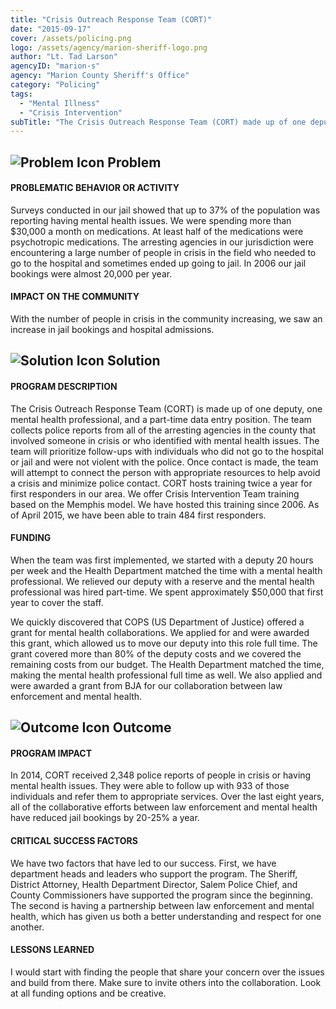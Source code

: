 ```yaml
---
title: "Crisis Outreach Response Team (CORT)"
date: "2015-09-17"
cover: /assets/policing.png
logo: /assets/agency/marion-sheriff-logo.png
author: "Lt. Tad Larson"
agencyID: "marion-s"
agency: "Marion County Sheriff's Office"
category: "Policing"
tags:
  - "Mental Illness"
  - "Crisis Intervention"
subTitle: "The Crisis Outreach Response Team (CORT) made up of one deputy, one mental health professional, and a part-time data entry position has increased referrals to services for persons suffering from mental illness, as well as reduced jail bed usage."
---
```


## ![Problem Icon](https://github.com/google/material-design-icons/raw/master/alert/1x_web/ic_error_outline_black_48dp.png "Problem") Problem

#### PROBLEMATIC BEHAVIOR OR ACTIVITY

Surveys conducted in our jail showed that up to 37% of the population was reporting having mental health issues. We were spending more than $30,000 a month on medications. At least half of the medications were psychotropic medications. The arresting agencies in our jurisdiction were encountering a large number of people in crisis in the field who needed to go to the hospital and sometimes ended up going to jail. In 2006 our jail bookings were almost 20,000 per year.

#### IMPACT ON THE COMMUNITY

With the number of people in crisis in the community increasing, we saw an increase in jail bookings and hospital admissions.

## ![Solution Icon](https://github.com/google/material-design-icons/raw/master/action/1x_web/ic_lightbulb_outline_black_48dp.png "Solution") Solution

#### PROGRAM DESCRIPTION

The Crisis Outreach Response Team (CORT) is made up of one deputy, one mental health professional, and a part-time data entry position. The team collects police reports from all of the arresting agencies in the county that involved someone in crisis or who identified with mental health issues. The team will prioritize follow-ups with individuals who did not go to the hospital or jail and were not violent with the police. Once contact is made, the team will attempt to connect the person with appropriate resources to help avoid a crisis and minimize police contact. CORT hosts training twice a year for first responders in our area. We offer Crisis Intervention Team training based on the Memphis model. We have hosted this training since 2006. As of April 2015, we have been able to train 484 first responders.

#### FUNDING

When the team was first implemented, we started with a deputy 20 hours per week and the Health Department matched the time with a mental health professional. We relieved our deputy with a reserve and the mental health professional was hired part-time. We spent approximately $50,000 that first year to cover the staff.

We quickly discovered that COPS (US Department of Justice) offered a grant for mental health collaborations. We applied for and were awarded this grant, which allowed us to move our deputy into this role full time. The grant covered more than 80% of the deputy costs and we covered the remaining costs from our budget. The Health Department matched the time, making the mental health professional full time as well. We also applied and were awarded a grant from BJA for our collaboration between law enforcement and mental health.

## ![Outcome Icon](https://github.com/google/material-design-icons/raw/master/action/1x_web/ic_view_list_black_48dp.png "Outcome") Outcome

#### PROGRAM IMPACT

In 2014, CORT received 2,348 police reports of people in crisis or having mental health issues. They were able to follow up with 933 of those individuals and refer them to appropriate services. Over the last eight years, all of the collaborative efforts between law enforcement and mental health have reduced jail bookings by 20-25% a year.

#### CRITICAL SUCCESS FACTORS

We have two factors that have led to our success. First, we have department heads and leaders who support the program. The Sheriff, District Attorney, Health Department Director, Salem Police Chief, and County Commissioners have supported the program since the beginning. The second is having a partnership between law enforcement and mental health, which has given us both a better understanding and respect for one another.

#### LESSONS LEARNED

I would start with finding the people that share your concern over the issues and build from there. Make sure to invite others into the collaboration. Look at all funding options and be creative.
